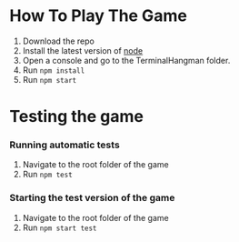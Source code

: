 # How To Play The Game

1. Download the repo
2. Install the latest version of [node](https://nodejs.org/en/download/)
3. Open a console and go to the TerminalHangman folder.
4. Run ``npm install``
5. Run ``npm start``


# Testing the game

### Running automatic tests

1. Navigate to the root folder of the game
2. Run ``npm test``

### Starting the test version of the game

1. Navigate to the root folder of the game
2. Run ``npm start test``
